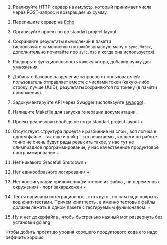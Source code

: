 1. Реализуйте HTTP-сервер на **`net/http`**, который принимает числа через POST-запрос и возвращает их сумму.
2. Перепишите сервер на [Echo](https://echo.labstack.com/guide/routing/).
3. Организуйте проект по go standart project layout.
4. Сохраняйте результаты вычислений в памяти (используйте самописную потокобезопасную мапу с `sync.Mutex`, дополнительно почитайте про `sync.Map` и когда она используется).
5. Расширьте функциональность калькулятора, добавив ручку для умножения.
6. Добавьте базовое разделение запросов от пользователей: пользователь отправляет вместе с числами токен (какую-либо строку, лучше UUID), результаты сохраняются по токену (в памяти приложения).
7. Задокументируйте API через Swagger (используйте [swaggo](https://github.com/swaggo/swag)).
8. Напишите Makefile для запуска генерации документации.

1. Проект реализован вообще не по go standart project layout +
2. Отсутствует структура проекта и разбиение на слои , вся логика в одном файле , так еще и в pkg - это нечитаемо , коллеги по работе точно не очень будут рады ревьюить такое, у нас тут не олимпиадное программирование, у нас качественное продуктовое программирование +
3. Нет никакого Gracefull Shutdown +
4. Нет единообразного логирования +
5. Нет конфигурации приложения(ни чтение из файла , ни переменных окружения) - порт захардкожен +
6. Тесты написаны интеграционные , это круто , но нам надо покрыть код юнит-тестами. Причем юнит тесты, а именно тестовые файлы должны лежать в одном пакете с тестируемым функионалом. +
7. Ну и нет докерфайла , чтобы быстренько кажный мог развернуть без установки golang 


Чтобы добить проект до уровня хорошего продуктового кода его надо рефачить хорошо